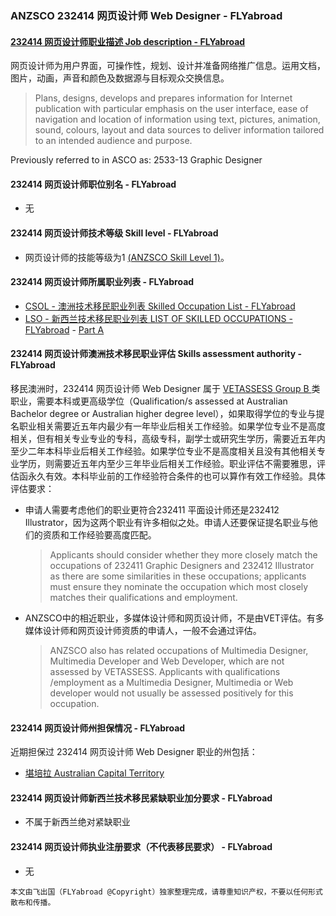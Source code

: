 ### ANZSCO 232414 网页设计师 Web Designer - FLYabroad ###

####  [232414 网页设计师职业描述 Job description - FLYabroad](http://www.flyabroadvisa.com/anzsco/2324.html#232414)

网页设计师为用户界面，可操作性，规划、设计并准备网络推广信息。运用文档，图片，动画，声音和颜色及数据源与目标观众交换信息。 

> Plans, designs, develops and prepares information for Internet publication with particular emphasis on the user interface, ease of navigation and location of information using text, pictures, animation, sound, colours, layout and data sources to deliver information tailored to an intended audience and purpose.

Previously referred to in ASCO as:
2533-13 Graphic Designer

#### 232414 网页设计师职位别名 - FLYabroad
 
- 无

#### 232414 网页设计师技术等级 Skill level - FLYabroad

- 网页设计师的技能等级为1 [(ANZSCO Skill Level 1)](http://www.flyabroadvisa.com/anzsco/)。

#### 232414 网页设计师所属职业列表 - FLYabroad

- [CSOL - 澳洲技术移民职业列表 Skilled Occupation List - FLYabroad](http://www.flyabroadvisa.com/sol/)
- [LSO - 新西兰技术移民职业列表 LIST OF SKILLED OCCUPATIONS - FLYabroad](http://nz.flyabroadvisa.com/lso/) - [Part A](parta)

#### 232414 网页设计师澳洲技术移民职业评估 Skills assessment authority - FLYabroad

移民澳洲时，232414 网页设计师 Web Designer 属于 [VETASSESS Group B ](http://www.flyabroadvisa.com/ass/vetassess.html)类职业，需要本科或更高级学位（Qualification/s assessed at Australian Bachelor degree or Australian higher degree level），如果取得学位的专业与提名职业相关需要近五年内最少有一年毕业后相关工作经验。如果学位专业不是高度相关，但有相关专业专业的专科，高级专科，副学士或研究生学历，需要近五年内至少二年本科毕业后相关工作经验。如果学位专业不是高度相关且没有其他相关专业学历，则需要近五年内至少三年毕业后相关工作经验。职业评估不需要雅思，评估函永久有效。本科毕业前的工作经验符合条件的也可以算作有效工作经验。具体评估要求：

- 申请人需要考虑他们的职业更符合232411 平面设计师还是232412 Illustrator，因为这两个职业有许多相似之处。申请人还要保证提名职业与他们的资质和工作经验要高度匹配。
	> Applicants should consider whether they more closely match the occupations of 232411 Graphic Designers and 232412 Illustrator as there are some similarities in these occupations; applicants must ensure they nominate the occupation which most closely matches their qualifications and employment. 

- ANZSCO中的相近职业，多媒体设计师和网页设计师，不是由VET评估。有多媒体设计师和网页设计师资质的申请人，一般不会通过评估。
	> ANZSCO also has related occupations of Multimedia Designer, Multimedia Developer and Web Developer, which are not assessed by VETASSESS. Applicants with qualifications /employment as a Multimedia Designer, Multimedia or Web developer would not usually be assessed positively for this occupation. 

#### 232414 网页设计师州担保情况 - FLYabroad

近期担保过 232414 网页设计师 Web Designer 职业的州包括：

- [堪培拉 Australian Capital Territory](http://www.flyabroadvisa.com/zdb/act.html)

#### 232414 网页设计师新西兰技术移民紧缺职业加分要求 - FLYabroad

- 不属于新西兰绝对紧缺职业

#### 232414 网页设计师执业注册要求（不代表移民要求） - FLYabroad

- 无

`本文由飞出国（FLYabroad @Copyright）独家整理完成，请尊重知识产权，不要以任何形式散布和传播。`
